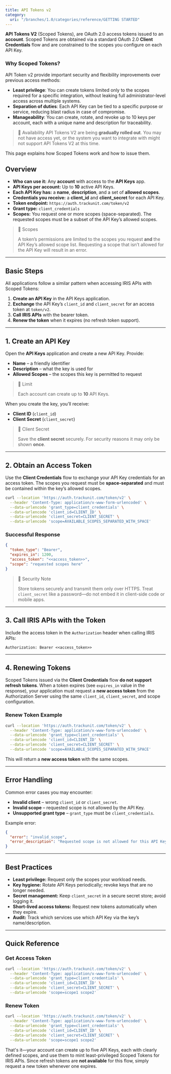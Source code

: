 ```yaml
---
title: API Tokens v2
category:
  uri: "/branches/1.0/categories/reference/GETTING STARTED"
---
```

**API Tokens V2** (Scoped Tokens), are OAuth 2.0 access tokens issued to an **account**. Scoped Tokens are obtained via a standard OAuth 2.0 **Client Credentials** flow and are constrained to the scopes you configure on each API Key.

### Why Scoped Tokens?

API Token v2 provide important security and flexibility improvements over previous access methods:

- **Least privilege**: You can create tokens limited only to the scopes required for a specific integration, without leaking full administrator-level access across multiple systems.
- **Separation of duties**: Each API Key can be tied to a specific purpose or service, reducing blast radius in case of compromise.
- **Manageability**: You can create, rotate, and revoke up to 10 keys per account, each with a unique name and description for traceability.

> 🚧 Availability
> API Tokens V2 are being **gradually rolled out**. You may not have access yet, or the system you want to integrate with might not support API Tokens V2 at this time.

This page explains how Scoped Tokens work and how to issue them.

## Overview

- **Who can use it:** Any **account** with access to the **API Keys** app.
- **API Keys per account:** Up to **10** active API Keys.
- **Each API Key has:** a **name**, **description**, and a set of **allowed scopes**.
- **Credentials you receive:** a **client_id** and **client_secret** for each API Key.
- **Token endpoint:** `https://auth.trackunit.com/token/v2`
- **Grant type:** `client_credentials`
- **Scopes:** You request one or more scopes (space-separated). The requested scopes must be a subset of the API Key’s allowed scopes.

> 📘 Scopes
>
> A token’s permissions are limited to the scopes you request **and** the API Key’s allowed scope list. Requesting a scope that isn’t allowed for the API Key will result in an error.

---

## Basic Steps

All applications follow a similar pattern when accessing IRIS APIs with Scoped Tokens:

1. **Create an API Key** in the API Keys application.
2. **Exchange** the API Key’s `client_id` and `client_secret` for an access token at `token/v2`.
3. **Call IRIS APIs** with the bearer token.
4. **Renew the token** when it expires (no refresh token support).

---

## 1. Create an API Key

Open the **API Keys** application and create a new API Key. Provide:

- **Name** – a friendly identifier
- **Description** – what the key is used for
- **Allowed Scopes** – the scopes this key is permitted to request

> 🚧 Limit
>
> Each account can create up to **10** API Keys.

When you create the key, you’ll receive:

- **Client ID** (`client_id`)
- **Client Secret** (`client_secret`)

> 📘 Client Secret
>
> Save the **client secret** securely. For security reasons it may only be shown **once**.

---

## 2. Obtain an Access Token

Use the **Client Credentials** flow to exchange your API Key credentials for an access token. The scopes you request must be **space-separated** and must be contained within the key’s allowed scopes.

```bash
curl --location 'https://auth.trackunit.com/token/v2' \
  --header 'Content-Type: application/x-www-form-urlencoded' \
  --data-urlencode 'grant_type=client_credentials' \
  --data-urlencode 'client_id=CLIENT_ID' \
  --data-urlencode 'client_secret=CLIENT_SECRET' \
  --data-urlencode 'scope=AVAILABLE_SCOPES_SEPARATED_WITH_SPACE'
```

### Successful Response

```json
{
  "token_type": "Bearer",
  "expires_in": 1200,
  "access_token": "<<access_token>>",
  "scope": "requested scopes here"
}
```

> 🔐 Security Note
>
> Store tokens securely and transmit them only over HTTPS. Treat `client_secret` like a password—do not embed it in client-side code or mobile apps.

---

## 3. Call IRIS APIs with the Token

Include the access token in the `Authorization` header when calling IRIS APIs:

```
Authorization: Bearer <<access_token>>
```

---

## 4. Renewing Tokens

Scoped Tokens issued via the **Client Credentials** flow **do not support refresh tokens**.
When a token expires (see `expires_in` value in the response), your application must request a **new access token** from the Authorization Server using the same `client_id`, `client_secret`, and scope configuration.

### Renew Token Example

```bash
curl --location 'https://auth.trackunit.com/token/v2' \
  --header 'Content-Type: application/x-www-form-urlencoded' \
  --data-urlencode 'grant_type=client_credentials' \
  --data-urlencode 'client_id=CLIENT_ID' \
  --data-urlencode 'client_secret=CLIENT_SECRET' \
  --data-urlencode 'scope=AVAILABLE_SCOPES_SEPARATED_WITH_SPACE'
```

This will return a **new access token** with the same scopes.

---

## Error Handling

Common error cases you may encounter:

- **Invalid client** – wrong `client_id` or `client_secret`.
- **Invalid scope** – requested scope is not allowed by the API Key.
- **Unsupported grant type** – `grant_type` must be `client_credentials`.

Example error:

```json
{
  "error": "invalid_scope",
  "error_description": "Requested scope is not allowed for this API Key."
}
```

---

## Best Practices

- **Least privilege:** Request only the scopes your workload needs.
- **Key hygiene:** Rotate API Keys periodically; revoke keys that are no longer needed.
- **Secret management:** Keep `client_secret` in a secure secret store; avoid logging it.
- **Short-lived access tokens:** Request new tokens automatically when they expire.
- **Audit:** Track which services use which API Key via the key’s name/description.

---

## Quick Reference

### Get Access Token

```bash
curl --location 'https://auth.trackunit.com/token/v2' \
  --header 'Content-Type: application/x-www-form-urlencoded' \
  --data-urlencode 'grant_type=client_credentials' \
  --data-urlencode 'client_id=CLIENT_ID' \
  --data-urlencode 'client_secret=CLIENT_SECRET' \
  --data-urlencode 'scope=scope1 scope2'
```

### Renew Token

```bash
curl --location 'https://auth.trackunit.com/token/v2' \
  --header 'Content-Type: application/x-www-form-urlencoded' \
  --data-urlencode 'grant_type=client_credentials' \
  --data-urlencode 'client_id=CLIENT_ID' \
  --data-urlencode 'client_secret=CLIENT_SECRET' \
  --data-urlencode 'scope=scope1 scope2'
```

That's it—your account can create up to five API Keys, each with clearly defined scopes, and use them to mint least-privileged Scoped Tokens for IRIS APIs. Since refresh tokens are **not available** for this flow, simply request a new token whenever one expires.
